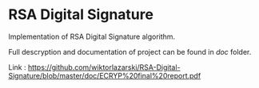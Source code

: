 # RSA Digital Signature
Implementation of RSA Digital Signature algorithm.

Full descryption and documentation of project can be found in *doc* folder.

Link : https://github.com/wiktorlazarski/RSA-Digital-Signature/blob/master/doc/ECRYP%20final%20report.pdf
